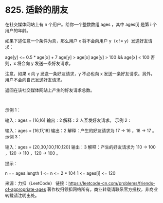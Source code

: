 # 825. 适龄的朋友
在社交媒体网站上有 n 个用户。给你一个整数数组 ages ，其中 ages[i] 是第 i 个用户的年龄。

如果下述任意一个条件为真，那么用户 x 将不会向用户 y（x != y）发送好友请求：

age[y] <= 0.5 * age[x] + 7
age[y] > age[x]
age[y] > 100 && age[x] < 100
否则，x 将会向 y 发送一条好友请求。

注意，如果 x 向 y 发送一条好友请求，y 不必也向 x 发送一条好友请求。另外，用户不会向自己发送好友请求。

返回在该社交媒体网站上产生的好友请求总数。

 

示例 1：

输入：ages = [16,16]
输出：2
解释：2 人互发好友请求。
示例 2：

输入：ages = [16,17,18]
输出：2
解释：产生的好友请求为 17 -> 16 ，18 -> 17 。
示例 3：

输入：ages = [20,30,100,110,120]
输出：3
解释：产生的好友请求为 110 -> 100 ，120 -> 110 ，120 -> 100 。


提示：

n == ages.length
1 <= n <= 2 * 104
1 <= ages[i] <= 120


来源：力扣（LeetCode）
链接：https://leetcode-cn.com/problems/friends-of-appropriate-ages
著作权归领扣网络所有。商业转载请联系官方授权，非商业转载请注明出处。